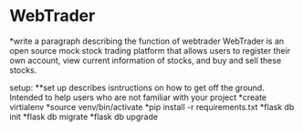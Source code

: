 # WebTrader
*write a paragraph describing the function of webtrader
WebTrader is an open source mock stock trading platform that allows users to register their own account, view current information of stocks, and buy and sell these stocks.

setup:
**set up describes isntructions on how to get off the ground. Intended to help users who are not familiar with your project
*create virtialenv
*source venv/bin/activate
*pip install -r requirements.txt
*flask db init
*flask db migrate
*flask db upgrade

